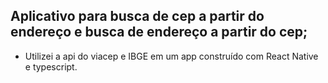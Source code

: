 ## Aplicativo para busca de cep a partir do endereço e busca de endereço a partir do cep;
* Utilizei a api do viacep e IBGE em um app construído com React Native e typescript. 
